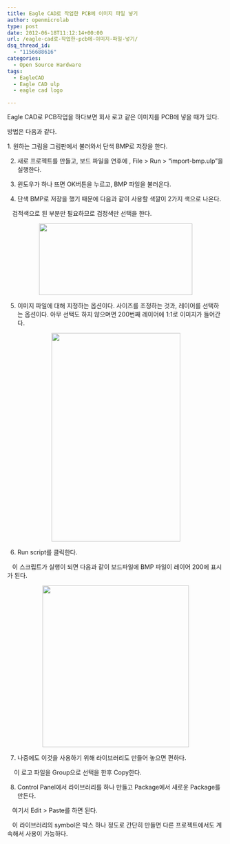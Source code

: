 ```yaml
---
title: Eagle CAD로 작업한 PCB에 이미지 파일 넣기
author: openmicrolab
type: post
date: 2012-06-18T11:12:14+00:00
url: /eagle-cad로-작업한-pcb에-이미지-파일-넣기/
dsq_thread_id:
  - "1156688616"
categories:
  - Open Source Hardware
tags:
  - EagleCAD
  - Eagle CAD ulp
  - eagle cad logo

---
```

Eagle CAD로&nbsp;PCB작업을 하다보면 회사 로고 같은 이미지를 PCB에 넣을 때가 있다.

방법은 다음과 같다.



1.&nbsp;원하는 그림을 그림판에서 불러와서 단색 BMP로 저장을 한다.

2. 새로 프로젝트를 만들고, 보드 파일을 연후에 , File > Run > &#8220;import-bmp.ulp&#8221;을 실행한다.

3. 윈도우가 하나 뜨면 OK버튼을 누르고, BMP 파일을 불러온다.

4. 단색 BMP로 저장을 했기 때문에 다음과 같이 사용할 색깔이 2가지 색으로 나온다.

&nbsp; &nbsp;검적색으로 된 부분만 필요하므로 검정색만 선택을 한다.



<p style="text-align: center; clear: none; float: none; ">
  <img loading="lazy" src="/images/1/cfile23.uf.137C073E4FDF03610C6CBD.png" class="aligncenter" width="356" height="166" filename="eagle_bmp_1.png" filemime="image/jpeg" style="""" />
</p>



5. 이미지 파일에 대해 지정하는 옵션이다. 사이즈를 조정하는 것과, 레이어를 선택하는 옵션이다. 아무 선택도 하지 않으며면 200번째 레이어에 1:1로 이미지가 들어간다.

<p style="text-align: center; clear: none; float: none; ">
  <img loading="lazy" src="/images/1/cfile27.uf.20552E3C4FDF037D0B39DE.png" class="aligncenter" width="299" height="484" filename="eagle_bmp_2.png" filemime="image/jpeg" style="width: 299px; height: 484px; " />
</p>



6. Run script를 클릭한다.&nbsp;

&nbsp; &nbsp;이 스크립트가 실행이 되면 다음과 같이 보드파일에 BMP 파일이 레이어 200에 표시가 된다.

<p style="text-align: center; clear: none; float: none; ">
  <img loading="lazy" src="/images/1/cfile25.uf.1278BD464FDF0C4C1CB33E.png" class="aligncenter" width="340" height="375" filename="eagle_bmp_3.png" filemime="image/jpeg" style="width: 340px; height: 375px; " />
</p>



7. 나중에도 이것을 사용하기 위해 라이브러리도 만들어 놓으면 편하다.&nbsp;

&nbsp; &nbsp; 이 로고 파일을 Group으로 선택을 한후 Copy한다.



8. Control Panel에서 라이브러리를 하나 만들고 Package에서 새로운 Package를 만든다.

&nbsp; &nbsp;여기서 Edit > Paste를 하면 된다.

&nbsp; &nbsp;이 라이브러리의 symbol은 박스 하나 정도로 간단히 만들면 다른 프로젝트에서도 계속해서 사용이 가능하다.